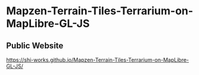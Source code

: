 # Mapzen-Terrain-Tiles-Terrarium-on-MapLibre-GL-JS
## Public Website
https://shi-works.github.io/Mapzen-Terrain-Tiles-Terrarium-on-MapLibre-GL-JS/
